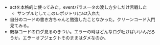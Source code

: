 - actを本格的に使ってみた。eventパラメータの渡し方少しだけ苦戦した
    - サンプルとしてこのレポジトリにact入れた
- 自分のコードの書き方ちゃんと勉強したことなかった。クリーンコード入門見てみる。
- 既存コードのログ見るのきつい。エラーの時はどんなログ吐けばいいんだろうか。エラーオブジェクトそのままはダメなのか。
